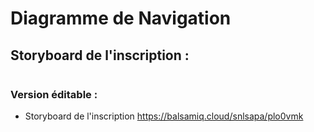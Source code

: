 # Diagramme de Navigation
## Storyboard de l'inscription :
![]()

### Version éditable :
- Storyboard de l'inscription https://balsamiq.cloud/snlsapa/plo0vmk
